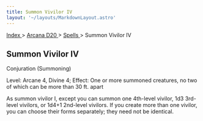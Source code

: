 ```yaml
---
title: Summon Vivilor IV
layout: '~/layouts/MarkdownLayout.astro'
---
```


[ Index ](/) > [ Arcana D20 ](/arcana.d20.srd) > [ Spells ](/arcana.d20.srd/spells) > Summon Vivilor IV

##  Summon Vivilor IV

Conjuration (Summoning)

Level: Arcane 4, Divine 4; Effect: One or more summoned creatures, no two of
which can be more than 30 ft. apart

As summon vivilor I, except you can summon one 4th-level vivilor, 1d3 3rd-
level vivilors, or 1d4+1 2nd-level vivilors. If you create more than one
vivilor, you can choose their forms separately; they need not be identical.

